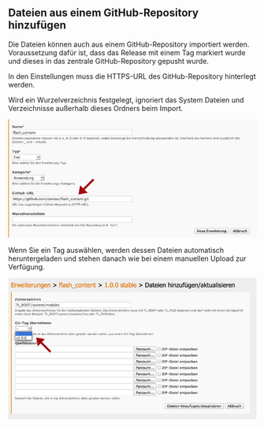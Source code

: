 ## Dateien aus einem GitHub-Repository hinzufügen

Die Dateien können auch aus einem GitHub-Repository importiert werden.
Voraussetzung dafür ist, dass das Release mit einem Tag markiert wurde und
dieses in das zentrale GitHub-Repository gepusht wurde.

In den Einstellungen muss die HTTPS-URL des GitHub-Repository hinterlegt werden.

Wird ein Wurzelverzeichnis festgelegt, ignoriert das System Dateien und
Verzeichnisse außerhalb dieses Ordners beim Import.

![](images/github-importieren.jpg?raw=true)

Wenn Sie ein Tag auswählen, werden dessen Dateien automatisch heruntergeladen
und stehen danach wie bei einem manuellen Upload zur Verfügung.

![](images/github-importieren-tag.jpg?raw=true)
